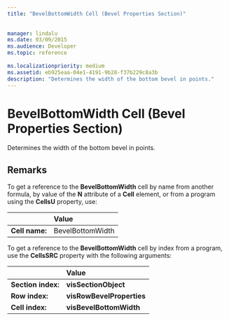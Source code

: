 ```yaml
---
title: "BevelBottomWidth Cell (Bevel Properties Section)"
 
 
manager: lindalu
ms.date: 03/09/2015
ms.audience: Developer
ms.topic: reference
 
ms.localizationpriority: medium
ms.assetid: eb925eaa-04e1-4191-9b28-f37b229c8a3b
description: "Determines the width of the bottom bevel in points."
---
```


# BevelBottomWidth Cell (Bevel Properties Section)

Determines the width of the bottom bevel in points. 
  
## Remarks

To get a reference to the **BevelBottomWidth** cell by name from another formula, by value of the **N** attribute of a **Cell** element, or from a program using the **CellsU** property, use: 
  
||Value |
|:-----|:-----|
| **Cell name:**  <br/> | BevelBottomWidth  <br/> |
   
To get a reference to the **BevelBottomWidth** cell by index from a program, use the **CellsSRC** property with the following arguments: 
  
||Value |
|:-----|:-----|
| **Section index:**  <br/> |**visSectionObject** <br/> |
| **Row index:**  <br/> |**visRowBevelProperties** <br/> |
| **Cell index:**  <br/> |**visBevelBottomWidth** <br/> |
   

